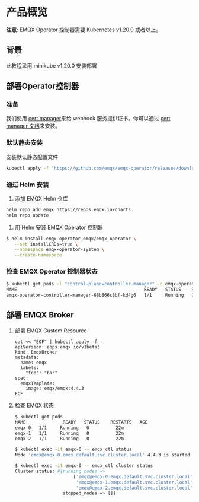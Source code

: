 # 产品概览

**注意**: EMQX Operator 控制器需要 Kubernetes v1.20.0 或者以上。

## 背景

此教程采用 minikube v1.20.0 安装部署

## 部署Operator控制器

### 准备

我们使用 [cert manager](https://github.com/cert-manager/cert-manager)来给 webhook 服务提供证书。你可以通过 [cert manager 文档](https://cert-manager.io/docs/installation/)来安装。

### 默认静态安装

安装默认静态配置文件

```bash
kubectl apply -f "https://github.com/emqx/emqx-operator/releases/download/1.2.2/emqx-operator-controller.yaml"
```

### 通过 Helm 安装

1. 添加 EMQX Helm 仓库

```bash
helm repo add emqx https://repos.emqx.io/charts
helm repo update
```

1. 用 Helm 安装 EMQX Operator 控制器

```bash
$ helm install emqx-operator emqx/emqx-operator \
   --set installCRDs=true \
   --namespace emqx-operator-system \
   --create-namespace
```

### 检查 EMQX Operator 控制器状态

```bash
$ kubectl get pods -l "control-plane=controller-manager" -n emqx-operator-system
NAME                                                READY   STATUS    RESTARTS   AGE
emqx-operator-controller-manager-68b866c8bf-kd4g6   1/1     Running   0          15s
```

## 部署 EMQX Broker

1. 部署 EMQX Custom Resource

   ```
   cat << "EOF" | kubectl apply -f -
   apiVersion: apps.emqx.io/v1beta3
   kind: EmqxBroker
   metadata:
     name: emqx
     labels:
       "foo": "bar"
   spec:
     emqxTemplate:
       image: emqx/emqx:4.4.3
   EOF
   ```

2. 检查 EMQX 状态

   ```bash
   $ kubectl get pods
   NAME              READY   STATUS    RESTARTS   AGE
   emqx-0   1/1     Running   0          22m
   emqx-1   1/1     Running   0          22m
   emqx-2   1/1     Running   0          22m

   $ kubectl exec -it emqx-0 -- emqx_ctl status
   Node 'emqx@emqx-0.emqx.default.svc.cluster.local' 4.4.3 is started

   $ kubectl exec -it emqx-0 -- emqx_ctl cluster status
   Cluster status: #{running_nodes =>
                         ['emqx@emqx-0.emqx.default.svc.cluster.local',
                          'emqx@emqx-1.emqx.default.svc.cluster.local',
                          'emqx@emqx-2.emqx.default.svc.cluster.local'],
                     stopped_nodes => []}
   ```
